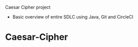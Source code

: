 Caesar Cipher project 
- Basic overview of entire SDLC using Java, Git and CircleCI 
# Caesar-Cipher
